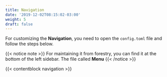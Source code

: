 ```yaml
---
title: Navigation
date: '2019-12-02T08:15:02-03:00'
weight: 5
draft: false
---
```


For customizing the **Navigation**, you need to open the `config.toml` file and follow the steps below.

{{< notice note >}}
For maintaining it from forestry, you can find it at the bottom of the left sidebar. The file called **Menu**
{{< /notice >}}

{{< contentblock navigation >}}
